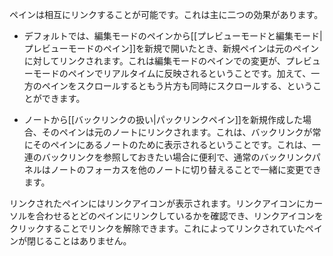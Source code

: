 ペインは相互にリンクすることが可能です。これは主に二つの効果があります。

- デフォルトでは、編集モードのペインから[[プレビューモードと編集モード|プレビューモードのペイン]]を新規で開いたとき、新規ペインは元のペインに対してリンクされます。これは編集モードのペインでの変更が、プレビューモードのペインでリアルタイムに反映されるということです。加えて、一方のペインをスクロールするともう片方も同時にスクロールする、ということができます。

- ノートから[[バックリンクの扱い|パックリンクペイン]]を新規作成した場合、そのペインは元のノートにリンクされます。これは、バックリンクが常にそのペインにあるノートのために表示されるということです。これは、一連のバックリンクを参照しておきたい場合に便利で、通常のバックリンクパネルはノートのフォーカスを他のノートに切り替えることで一緒に変更できます。

リンクされたペインにはリンクアイコンが表示されます。リンクアイコンにカーソルを合わせるとどのペインにリンクしているかを確認でき、リンクアイコンをクリックすることでリンクを解除できます。これによってリンクされていたペインが閉じることはありません。

